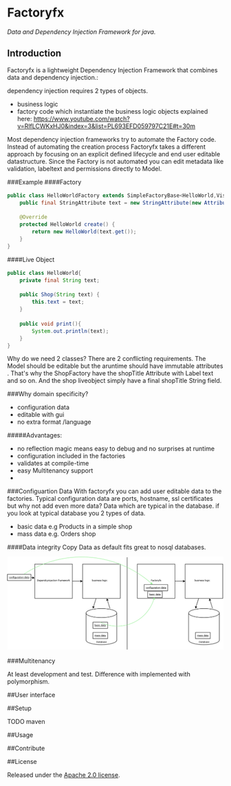 # Factoryfx

*Data and Dependency Injection Framework for java.*

## Introduction

Factoryfx is a lightweight Dependency Injection Framework that combines data and dependency injection.:

dependency injection requires 2 types of objects.
* business logic
* factory code which instantiate the business logic objects
explained here: https://www.youtube.com/watch?v=RlfLCWKxHJ0&index=3&list=PL693EFD059797C21E#t=30m

Most dependency injection frameworks try to automate the Factory code.
Instead of automating the creation process Factoryfx takes a different approach by focusing on an explicit defined lifecycle and end user editable datastructure.
Since the Factory is not automated you can edit metadata like validation, labeltext and permissions directly to Model.

###Example
####Factory
```java
public class HelloWorldFactory extends SimpleFactoryBase<HelloWorld,Visitor> {
    public final StringAttribute text = new StringAttribute(new AttributeMetadata().labelText("text"));

    @Override
    protected HelloWorld create() {
        return new HelloWorld(text.get());
    }
}
```
####Live Object
```java
public class HelloWorld{
    private final String text;

    public Shop(String text) {
        this.text = text;
    }

    public void print(){
        System.out.println(text);
    }
}
```
Why do we need 2 classes? There are 2 conflicting requirements. The Model should be editable but the aruntime should have immutable attributes .
That's why the ShopFactory have the shopTitle Attribute with Label text and so on. And the shop liveobject simply have a final shopTitle String field.

###Why domain specificity?
* configuration data
* editable with gui
* no extra format /language

#####Advantages:
* no reflection magic means easy to debug and no surprises at runtime
* configuration included in the factories
* validates at compile-time
* easy Multitenancy support
*

###Configuartion Data
With factoryfx you can add user editable data to the factories.
Typical configuration data are ports, hostname, ssl certificates but why not add even more data? Data which are typical in the database.
if you look at typical database you 2 types of data.

* basic data e.g Products in a simple shop
* mass data e.g. Orders shop

####Data integrity
Copy Data as default fits great to nosql databases.

![Alt text](docu/comparison.png "Optional Title")

###Multitenancy

At least development and test. Difference with implemented with polymorphism.

##User interface


##Setup

TODO maven

##Usage

##Contribute


##License

Released under the [Apache 2.0 license](http://www.apache.org/licenses/LICENSE-2.0.html).

